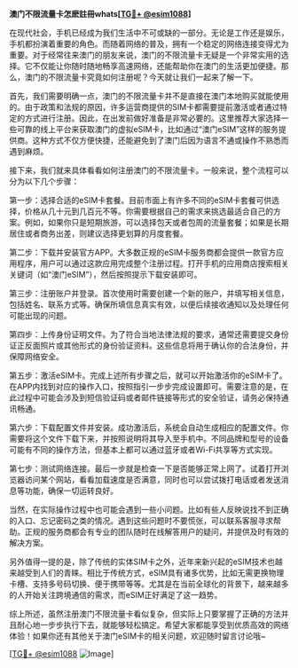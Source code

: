 **澳门不限流量卡怎麽註冊whats[[TG💪+ @esim1088](https://t.me/s/esim1088)]**

在现代社会，手机已经成为我们生活中不可或缺的一部分。无论是工作还是娱乐，手机都扮演着重要的角色。而随着网络的普及，拥有一个稳定的网络连接变得尤为重要。对于经常往来澳门的朋友来说，澳门的不限流量卡无疑是一个非常实用的选择。它不仅能让你随时随地畅享高速网络，还能帮助你在澳门的生活更加便捷。那么，澳门的不限流量卡究竟如何注册呢？今天就让我们一起来了解一下。

首先，我们需要明确一点，澳门的不限流量卡并不是直接在澳门本地购买就能使用的。由于政策和法规的原因，许多运营商提供的SIM卡都需要提前激活或者通过特定的方式进行注册。因此，在出发前做好准备是非常必要的。这里推荐大家选择一些可靠的线上平台来获取澳门的虚拟eSIM卡，比如通过“澳门eSIM”这样的服务提供商。这种方式不仅方便快捷，还能避免到了澳门后因为语言不通或操作不熟悉而遇到麻烦。

接下来，我们就来具体看看如何注册澳门的不限流量卡。一般来说，整个流程可以分为以下几个步骤：

第一步：选择合适的eSIM卡套餐。目前市面上有许多不同的eSIM卡套餐可供选择，价格从几十元到几百元不等。你需要根据自己的需求来挑选最适合自己的方案。例如，如果你只是短期旅游，可以选择包天或者包周的流量套餐；如果是长期居住或者商务出差，则建议选择更划算的月度套餐。

第二步：下载并安装官方APP。大多数正规的eSIM卡服务商都会提供一款官方应用程序，用户可以通过这款应用完成整个注册过程。打开手机的应用商店搜索相关关键词（如“澳门eSIM”），然后按照提示下载安装即可。

第三步：注册账户并登录。首次使用时需要创建一个新的账户，并填写相关信息，包括姓名、联系方式等。确保所填信息真实有效，以便后续接收通知以及处理任何可能出现的问题。

第四步：上传身份证明文件。为了符合当地法律法规的要求，通常还需要提交身份证正反面照片或其他形式的身份验证资料。这些信息将用于确认你的合法身份，并保障网络安全。

第五步：激活eSIM卡。完成上述所有步骤之后，就可以开始激活你的eSIM卡了。在APP内找到对应的操作入口，按照指引一步步完成设置即可。需要注意的是，在此过程中可能会涉及到短信验证码或者邮件链接等形式的安全验证，请务必保持通讯畅通。

第六步：下载配置文件并安装。成功激活后，系统会自动生成相应的配置文件。你需要将这个文件下载下来，并按照说明将其导入至手机中。不同品牌和型号的设备可能有不同的操作方法，但基本上都可以通过蓝牙或者Wi-Fi共享等方式实现。

第七步：测试网络连接。最后一步就是检查一下是否能够正常上网了。试着打开浏览器访问某个网站，看看加载速度是否满意，同时也可以尝试拨打电话或者发送消息等功能，确保一切运转良好。

当然，在实际操作过程中也可能会遇到一些小问题。比如有些人反映说找不到正确的入口、忘记密码之类的情况。遇到这些问题时不要慌张，可以联系客服寻求帮助。正规的服务商都会有专业的团队随时在线解答用户的疑问，并提供及时有效的解决方案。

另外值得一提的是，除了传统的实体SIM卡之外，近年来新兴起的eSIM技术也越来越受到人们的青睐。相比于传统方式，eSIM具有诸多优势，比如无需更换物理卡槽、支持多号码切换、便于携带等等。尤其是在当前全球化的背景下，越来越多的人开始关注跨境通信的需求，而eSIM正好满足了这一趋势。

综上所述，虽然注册澳门不限流量卡看似复杂，但实际上只要掌握了正确的方法并且耐心地一步步执行下去，就能够轻松搞定。希望大家都能享受到优质高效的网络体验！如果你还有其他关于澳门eSIM卡的相关问题，欢迎随时留言讨论哦~

[[TG💪+ @esim1088](https://t.me/s/esim1088) ![Image](https://i.postimg.cc/4NQfJmqS/Snipaste-2025-05-13-00-14-12.png)]